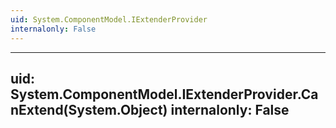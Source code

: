 ```yaml
---
uid: System.ComponentModel.IExtenderProvider
internalonly: False
---
```


---
uid: System.ComponentModel.IExtenderProvider.CanExtend(System.Object)
internalonly: False
---
